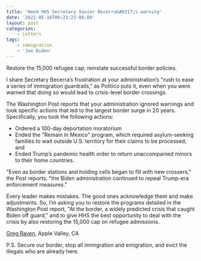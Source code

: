 ```yaml
---
title: 'Heed HHS Secretary Xavier Becerra&#8217;s warning'
date: '2021-05-16T09:23:23-08:00'
layout: post
categories:
    - Letters
tags:
    - immigration
    - 'Joe Biden'
---
```


Restore the 15,000 refugee cap; reinstate successful border policies.

I share Secretary Becerra’s frustration at your administration’s "rush to ease a series of immigration guardrails," as Politico puts it, even when you were warned that doing so would lead to crisis-level border crossings.

The Washington Post reports that your administration ignored warnings and took specific actions that led to the largest border surge in 20 years. Specifically, you took the following actions:

- Ordered a 100-day deportation moratorium
- Ended the "Remain in Mexico" program, which required asylum-seeking families to wait outside U.S. territory for their claims to be processed, and
- Ended Trump’s pandemic health order to return unaccompanied minors to their home countries.

"Even as border stations and holding cells began to fill with new crossers," the Post reports, "the Biden administration continued to repeal Trump-era enforcement measures."

Every leader makes mistakes. The good ones acknowledge them and make adjustments. So, I’m asking you to restore the programs detailed in the Washington Post report, "At the border, a widely predicted crisis that caught Biden off guard," and to give HHS the best opportunity to deal with the crisis by also restoring the 15,000 cap on refugee admissions.

[Greg Raven](https://www.gregraven.org/), Apple Valley, CA

P.S. Secure our border, stop all immigration and emigration, and evict the illegals who are already here.